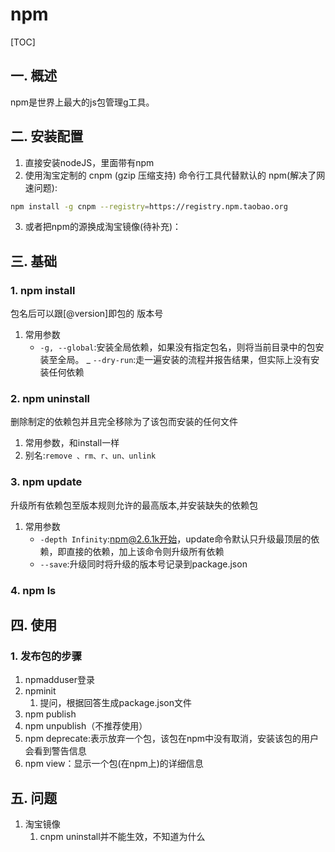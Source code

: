 # npm
[TOC]
## 一. 概述
npm是世界上最大的js包管理g工具。
## 二. 安装配置
1. 直接安装nodeJS，里面带有npm
2. 使用淘宝定制的 cnpm (gzip 压缩支持) 命令行工具代替默认的 npm(解决了网速问题):
```bash
npm install -g cnpm --registry=https://registry.npm.taobao.org
```
3. 或者把npm的源换成淘宝镜像(待补充)：
## 三. 基础
### 1. npm install 
包名后可以跟[@version]即包的 版本号
1. 常用参数
    - `-g, --global`:安装全局依赖，如果没有指定包名，则将当前目录中的包安装至全局。
    _ `--dry-run`:走一遍安装的流程并报告结果，但实际上没有安装任何依赖
### 2. npm uninstall 
删除制定的依赖包并且完全移除为了该包而安装的任何文件
1. 常用参数，和install一样
2. 别名:`remove 、rm、r、un、unlink`
### 3. npm update
升级所有依赖包至版本规则允许的最高版本,并安装缺失的依赖包
1. 常用参数
    - `-depth Infinity`:npm@2.6.1k开始，update命令默认只升级最顶层的依赖，即直接的依赖，加上该命令则升级所有依赖
    - `--save`:升级同时将升级的版本号记录到package.json
### 4. npm ls
## 四. 使用
### 1. 发布包的步骤
1. npmadduser登录
2. npminit
    1. 提问，根据回答生成package.json文件
3. npm publish
4. npm unpublish（不推荐使用）
5. npm deprecate:表示放弃一个包，该包在npm中没有取消，安装该包的用户会看到警告信息
6. npm view：显示一个包(在npm上)的详细信息
## 五. 问题
1. 淘宝镜像
    1. cnpm uninstall并不能生效，不知道为什么

